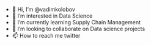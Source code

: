 - 👋 Hi, I’m @vadimkolobov
- 👀 I’m interested in Data Science
- 🌱 I’m currently learning Supply Chain Management
- 💞️ I’m looking to collaborate on Data science projects
- 📫 How to reach me twitter

<!---
vadimkolobov/vadimkolobov is a ✨ special ✨ repository because its `README.md` (this file) appears on your GitHub profile.
You can click the Preview link to take a look at your changes.
--->
